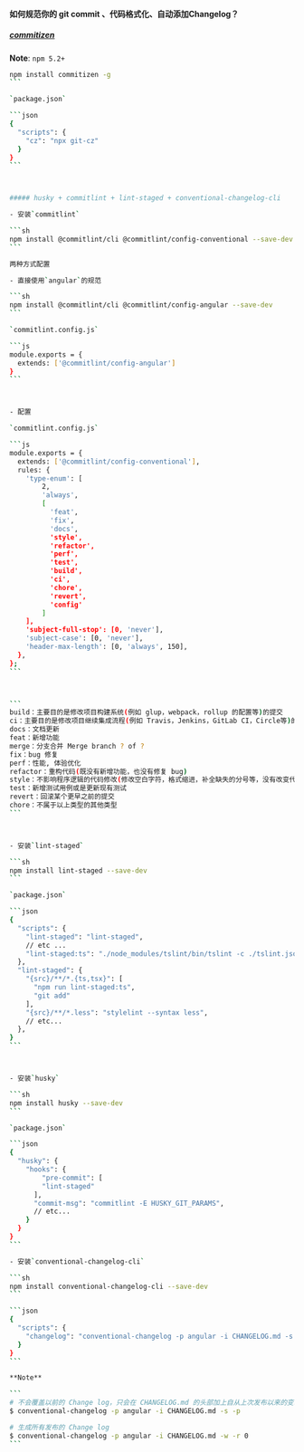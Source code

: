 #### 如何规范你的 git commit 、代码格式化、自动添加Changelog？

##### [commitizen](https://github.com/commitizen/cz-cli)

**Note**: `npm 5.2+`

````sh
npm install commitizen -g
```

`package.json`

```json
{
  "scripts": {
    "cz": "npx git-cz"
  }
}
```



##### husky + commitlint + lint-staged + conventional-changelog-cli

- 安装`commitlint`

```sh
npm install @commitlint/cli @commitlint/config-conventional --save-dev
```

两种方式配置

- 直接使用`angular`的规范

```sh
npm install @commitlint/cli @commitlint/config-angular --save-dev
```

`commitlint.config.js`

```js
module.exports = {
  extends: ['@commitlint/config-angular']
}
```



- 配置

`commitlint.config.js`

```js
module.exports = {
  extends: ['@commitlint/config-conventional'],
  rules: {
    'type-enum': [
        2,
        'always',
        [
          'feat',
          'fix',
          'docs',
          'style',
          'refactor',
          'perf',
          'test',
          'build',
          'ci',
          'chore',
          'revert',
          'config'
        ]
    ],
    'subject-full-stop': [0, 'never'],
    'subject-case': [0, 'never'],
    'header-max-length': [0, 'always', 150],
  },
};
```



```
build：主要目的是修改项目构建系统(例如 glup，webpack，rollup 的配置等)的提交
ci：主要目的是修改项目继续集成流程(例如 Travis，Jenkins，GitLab CI，Circle等)的提交
docs：文档更新
feat：新增功能
merge：分支合并 Merge branch ? of ?
fix：bug 修复
perf：性能, 体验优化
refactor：重构代码(既没有新增功能，也没有修复 bug)
style：不影响程序逻辑的代码修改(修改空白字符，格式缩进，补全缺失的分号等，没有改变代码逻辑)
test：新增测试用例或是更新现有测试
revert：回滚某个更早之前的提交
chore：不属于以上类型的其他类型
```



- 安装`lint-staged`

```sh
npm install lint-staged --save-dev
```

`package.json`

```json
{
  "scripts": {
    "lint-staged": "lint-staged",
    // etc ...
    "lint-staged:ts": "./node_modules/tslint/bin/tslint -c ./tslint.json src/**/*.ts src/**/*.tsx"
  },
  "lint-staged": {
    "{src}/**/*.{ts,tsx}": [
      "npm run lint-staged:ts",
      "git add"
    ],
    "{src}/**/*.less": "stylelint --syntax less",
    // etc...
  },
}
```



- 安装`husky`

```sh
npm install husky --save-dev
```

`package.json`

```json
{
  "husky": {
    "hooks": {
    	"pre-commit": [
        "lint-staged"
      ],
      "commit-msg": "commitlint -E HUSKY_GIT_PARAMS",
      // etc...
    }
  }
}
```

- 安装`conventional-changelog-cli`

```sh
npm install conventional-changelog-cli --save-dev
```

```json
{
  "scripts": {
    "changelog": "conventional-changelog -p angular -i CHANGELOG.md -s -r 0"
  }
}
```

**Note**

```
# 不会覆盖以前的 Change log，只会在 CHANGELOG.md 的头部加上自从上次发布以来的变动
$ conventional-changelog -p angular -i CHANGELOG.md -s -p 

# 生成所有发布的 Change log
$ conventional-changelog -p angular -i CHANGELOG.md -w -r 0
```

